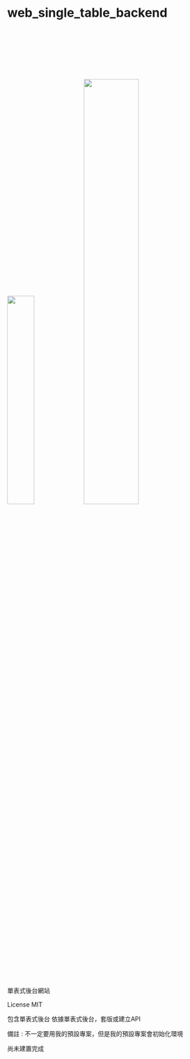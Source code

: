 # web_single_table_backend

<br>
<br>
<br>
<br>
<br>
<br>

<img src='https://github.com/hahaha0417/web_single_table_backend_demo/blob/master/laravel.png' width='35%'><img src='https://github.com/hahaha0417/web_single_table_backend_demo/blob/master/p_h_p%20framework.png' width='50%'>

<br>
<br>
<br>
<br>
<br>
<br>

單表式後台網站

License MIT

包含單表式後台
依據單表式後台，套版或建立API

備註 : 不一定要用我的預設專案，但是我的預設專案會初始化環境

尚未建置完成
